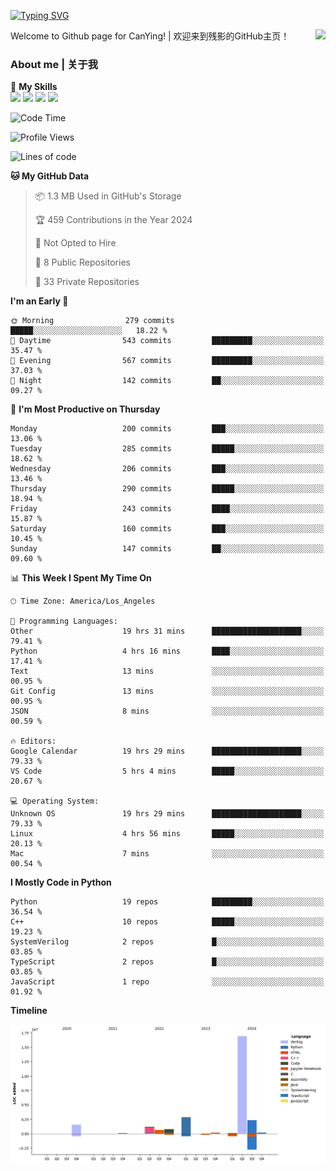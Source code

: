 [![Typing SVG](https://readme-typing-svg.herokuapp.com?size=25&duration=3500&color=00FFFF&vCenter=true&width=250&height=40&lines=Hi+Welcome+%F0%9F%91%8B%F0%9F%8F%BB;I'm+CanYing|残影)](https://git.io/typing-svg)

<a href="#">
  <img align="right" src="https://github-readme-stats.vercel.app/api?username=CanYing0913&count_private=true&rank_icon=github&show_icons=true&bg_color=15,f2f7fd,E0EAFC&" />
</a>

Welcome to Github page for CanYing! | 欢迎来到残影的GitHub主页！

### About me | 关于我

🌟 **My Skills**  
![](https://img.shields.io/badge/-C-A8B9CC?style=flat-square&logo=C&logoColor=fff)
![](https://img.shields.io/badge/-C++-00599C?style=flat-square&logo=Cpp&logoColor=fff)
![](https://img.shields.io/badge/-Python-3776AB?style=flat-square&logo=Python&logoColor=fff)
![](https://img.shields.io/badge/-Linux-000000?style=flat-square&logo=Linux&logoColor=fff)

<!--START_SECTION:waka-->
![Code Time](http://img.shields.io/badge/Code%20Time-1%2C290%20hrs%2053%20mins-blue)

![Profile Views](http://img.shields.io/badge/Profile%20Views-1-blue)

![Lines of code](https://img.shields.io/badge/From%20Hello%20World%20I%27ve%20Written-26.8%20million%20lines%20of%20code-blue)

**🐱 My GitHub Data** 

> 📦 1.3 MB Used in GitHub's Storage 
 > 
> 🏆 459 Contributions in the Year 2024
 > 
> 🚫 Not Opted to Hire
 > 
> 📜 8 Public Repositories 
 > 
> 🔑 33 Private Repositories 
 > 
**I'm an Early 🐤** 

```text
🌞 Morning                279 commits         █████░░░░░░░░░░░░░░░░░░░░   18.22 % 
🌆 Daytime                543 commits         █████████░░░░░░░░░░░░░░░░   35.47 % 
🌃 Evening                567 commits         █████████░░░░░░░░░░░░░░░░   37.03 % 
🌙 Night                  142 commits         ██░░░░░░░░░░░░░░░░░░░░░░░   09.27 % 
```
📅 **I'm Most Productive on Thursday** 

```text
Monday                   200 commits         ███░░░░░░░░░░░░░░░░░░░░░░   13.06 % 
Tuesday                  285 commits         █████░░░░░░░░░░░░░░░░░░░░   18.62 % 
Wednesday                206 commits         ███░░░░░░░░░░░░░░░░░░░░░░   13.46 % 
Thursday                 290 commits         █████░░░░░░░░░░░░░░░░░░░░   18.94 % 
Friday                   243 commits         ████░░░░░░░░░░░░░░░░░░░░░   15.87 % 
Saturday                 160 commits         ███░░░░░░░░░░░░░░░░░░░░░░   10.45 % 
Sunday                   147 commits         ██░░░░░░░░░░░░░░░░░░░░░░░   09.60 % 
```


📊 **This Week I Spent My Time On** 

```text
🕑︎ Time Zone: America/Los_Angeles

💬 Programming Languages: 
Other                    19 hrs 31 mins      ████████████████████░░░░░   79.41 % 
Python                   4 hrs 16 mins       ████░░░░░░░░░░░░░░░░░░░░░   17.41 % 
Text                     13 mins             ░░░░░░░░░░░░░░░░░░░░░░░░░   00.95 % 
Git Config               13 mins             ░░░░░░░░░░░░░░░░░░░░░░░░░   00.95 % 
JSON                     8 mins              ░░░░░░░░░░░░░░░░░░░░░░░░░   00.59 % 

🔥 Editors: 
Google Calendar          19 hrs 29 mins      ████████████████████░░░░░   79.33 % 
VS Code                  5 hrs 4 mins        █████░░░░░░░░░░░░░░░░░░░░   20.67 % 

💻 Operating System: 
Unknown OS               19 hrs 29 mins      ████████████████████░░░░░   79.33 % 
Linux                    4 hrs 56 mins       █████░░░░░░░░░░░░░░░░░░░░   20.13 % 
Mac                      7 mins              ░░░░░░░░░░░░░░░░░░░░░░░░░   00.54 % 
```

**I Mostly Code in Python** 

```text
Python                   19 repos            █████████░░░░░░░░░░░░░░░░   36.54 % 
C++                      10 repos            █████░░░░░░░░░░░░░░░░░░░░   19.23 % 
SystemVerilog            2 repos             █░░░░░░░░░░░░░░░░░░░░░░░░   03.85 % 
TypeScript               2 repos             █░░░░░░░░░░░░░░░░░░░░░░░░   03.85 % 
JavaScript               1 repo              ░░░░░░░░░░░░░░░░░░░░░░░░░   01.92 % 
```



**Timeline**

![Lines of Code chart](https://raw.githubusercontent.com/CanYing0913/CanYing0913/master/assets/bar_graph.png)


<!--END_SECTION:waka-->
